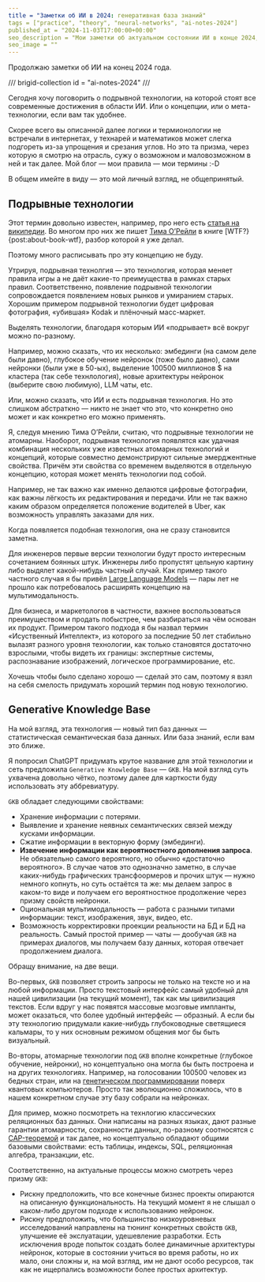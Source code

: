 ```yaml
---
title = "Заметки об ИИ в 2024: генеративная база знаний"
tags = ["practice", "theory", "neural-networks", "ai-notes-2024"]
published_at = "2024-11-03T17:00:00+00:00"
seo_description = "Мои заметки об актуальном состоянии ИИ в конце 2024, эта часть о базовой технологии ИИ."
seo_image = ""
---
```


<!-- TODO: mark current url in collection block -->
<!-- TODO: short name for articles in collections -->

Продолжаю заметки об ИИ на конец 2024 года.

/// brigid-collection
id = "ai-notes-2024"
///

Сегодня хочу поговорить о подрывной технологии, на которой стоят все современные достижения в области ИИ. Или о концепции, или о мета-технологии, если вам так удобнее.

Скорее всего вы описанной далее логики и термионологии не встречали в интернетах, у технарей и математиков может слегка подгореть из-за упрощения и срезания углов. Но это та призма, через которую я смотрю на отрасль, сужу о возможном и маловозможном в ней и так далее. Мой блог — мои правила — мои термины :-D

В общем имейте в виду — это мой личный взгляд, не общепринятый.

<!-- more -->

## Подрывные технологии

Этот термин довольно известен, например, про него есть [статья на википедии](https://ru.wikipedia.org/wiki/Подрывные_инновации). Во многом про них же пишет [Тима О’Рейли](https://ru.wikipedia.org/wiki/О’Райли,_Тим) в книге [WTF?}{post:about-book-wtf}, разбор которой я уже делал.

Поэтому много расписывать про эту концепцию не буду.

Утрируя, подрывная технолгия — это технология, которая меняет правила игры а не даёт какие-то преимущества в рамках старых правил. Соответственно, появление подрывной технологии сопровождается появлением новых рынков и умиранием старых. Хорошим примером подрывной технологии будет цифровая фотография, «убившая» Kodak и плёночный масс-маркет.

Выделять технологии, благодаря которым ИИ «подрывает» всё вокруг можно по-разному.

Например, можно сказать, что их несколько: эмбединги (на самом деле были давно), глубокое обучение нейронок (тоже было давно), сами нейронки (были уже в 50-ых), выделение 100500 миллионов $ на кластера (так себе технлология), новые архитектуры нейронок (выберите свою любимую), LLM чаты, etc.

Или, можно сказать, что ИИ и есть подрывная технология. Но это слишком абстраткно — никто не знает что это, что конкретно оно может и как конкретно его можно применять.

Я, следуя мнению Тима О’Рейли, считаю, что подрывные технологии не атомарны. Наоборот, подрывная технология появлятся как удачная комбинация нескольких уже известных атомарных технологий и концепций, которые совместно демонстрируют сильные эмерджентные свойства. Причём эти свойства со временем выделяются в отдельную концепцию, которая может менять технологии под собой.

Например, не так важно как именно делаются цифровые фотографии, как важны лёгкость их редактирования и передачи. Или не так важно каким образом определяется положение водителей в Uber, как возможность управлять заказами для них.

Когда появляется подобная технология, она не сразу становится заметна.

Для инженеров первые версии технологии будут просто интересным сочетанием боянных штук. Инженеры либо пропустят цельную картину либо выдялет какой-нибудь частный случай. Как пример такого частного случая я бы привёл [Large Language Models](https://en.wikipedia.org/wiki/Large_language_model) — пары лет не прошло как потребовалось расширять концепцию на мультимодальность.

Для бизнеса, и маркетологов в частности, важнее воспользоваться преимуществом и продать побыстрее, чем разбираться на чём основан их продукт. Примером такого подхода я бы назвал термин «Исуственный Интеллект», из которого за последние 50 лет стабильно вылазят разного уровня технологии, как только становятся достаточно взрослыми, чтобы видеть их границы: экспертные системы, распознавание изображений, логическое программирование, etc.

Хочешь чтобы было сделано хорошо — сделай это сам, поэтому я взял на себя смелость придумать хороший термин под новую технологию.

## Generative Knowledge Base

На мой взгляд, эта технология — новый тип баз данных — статистическая семантическая база данных. Или база знаний, если вам это ближе.

Я попросил ChatGPT придумать крутое название для этой технологии и сеть предложила `Generative Knowledge Base` — `GKB`. На мой взгляд суть ухвачена довольно чётко, поэтому далее для карткости буду использовать эту аббревиатуру.

`GKB` обладает следующими свойствами:

- Хранение информации с потерями.
- Выявление и хранение неявных семантических связей между кусками информации.
- Сжатие информации в векторную форму (эмбединги).
- **Извечение информации как вероятностного дополнения запроса**. Не обязательно самого вероятного, но обычно «достаточно вероятного». В случае чатов это однозначно заметно, в случае каких-нибудь графических трансфоормеров и прочих штук — нужно немного копнуть, но суть остаётся та же: мы делаем запрос в каком-то виде и получаем его вероятностное продолжение через призму свойств нейронки.
- Оциональная мультимодальность — работа с разными типами информации: текст, изображения, звук, видео, etc.
- Возможность корректировки проекции реальности на БД и БД на реальность. Самый простой пример — чаты — дообучая `GKB` на примерах диалогов, мы получаем базу данных, которая отвечает продолжением диалога.

<!-- TODO: исключение — полностью детерминированые нейронки (первые архитектуры), но в их случае можно говорить о том, что вероятность реализуется в момент обучения (если перетасовать обучающую выборку, сеть сойдётся в другой оптимум)-->
<!-- TODO: исключение — перенос стиля изображений/текста — надо подумать  -->

Обращу внимание, на две вещи.

Во-первых, `GKB` позволяет строить запросы не только на тексте но и на любой информации. Просто текстовый интерфейс самый удобный для нашей цивилизации (на текущий момент), так как мы цивилизация текстов. Если вдруг у нас появятся массовые мозговые импланты, может оказаться, что более удобный интерфейс — образный. А если бы эту технологию придумали какие-нибудь глубоководные светящиеся кальмары, то у них основным режимом общения мог бы быть визуальный.

Во-вторы, атомарные технологии под `GKB` вполне конкретные (глубокое обучение, нейронки), но концептуально она могла бы быть построена и на других технологиях. Например, на голосовании 100500 человек из бедных стран, или на [генетическом программировании](https://ru.wikipedia.org/wiki/Генетическое_программирование) поверх квантовых компьютеров. Просто так эволюционно сложилось, что в нашем конкретном случае эту базу собрали на нейронках.

Для пример, можно посмотреть на технлогию классических реляционных баз данных. Они написаны  на разных языках, дают разные гарантии атомарности, сохранности данных, по-разному соотносятся с [CAP-теоремой](https://ru.wikipedia.org/wiki/Теорема_CAP) и так далее, но концептуально обладают общими базовыми свойствами: есть таблицы, индексы, SQL, реляционная алгебра, транзакции, etc.

Соответственно, на актуальные процессы можно смотреть через призму `GKB`:

- Рискну предположить, что все конечные бизнес проекты опираются на описанную функциональность. На текущий момент я не слышал о каком-либо другом подходе к использованию нейронок.
- Рискну предположить, что большинство низкоуровневых исселедований направлены на тюнинг конкретных свойств `GKB`, улучшение её экслуатации, удешевление разработки. Есть исключения вроде попыток создать более динамичные архитектуры нейронок, которые в состоянии учиться во время работы, но их мало, они сложны и, на мой взгляд, им не дают особо ресурсов, так как не ищерпались возможности более простых архитектур.
